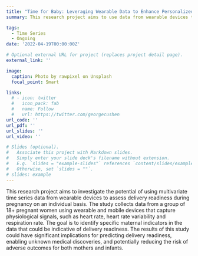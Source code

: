```yaml
---
title: "Time for Baby: Leveraging Wearable Data to Enhance Personalized Pregnancy Outcomes - Delivery Readiness"
summary: This research project aims to use data from wearable devices to assess delivery readiness during pregnancy on an individual basis. The study collects physiological data from pregnant women to identify specific maternal indicators that could predict delivery readiness and potentially reduce the risk of adverse outcomes for both mothers and infants.

tags:
  - Time Series
  - Ongoing
date: '2022-04-19T00:00:00Z'

# Optional external URL for project (replaces project detail page).
external_link: ''

image:
  caption: Photo by rawpixel on Unsplash
  focal_point: Smart

links:
  # - icon: twitter
  #   icon_pack: fab
  #   name: Follow
  #   url: https://twitter.com/georgecushen
url_code: ''
url_pdf: ''
url_slides: ''
url_video: ''

# Slides (optional).
#   Associate this project with Markdown slides.
#   Simply enter your slide deck's filename without extension.
#   E.g. `slides = "example-slides"` references `content/slides/example-slides.md`.
#   Otherwise, set `slides = ""`.
# slides: example
---
```


This research project aims to investigate the potential of using multivariate time series data from wearable devices to assess delivery readiness during pregnancy on an individual basis. The study collects data from a group of 18+ pregnant women using wearable and mobile devices that capture physiological signals, such as heart rate, heart rate variability and respiration rate. The goal is to identify specific maternal indicators in the data that could be indicative of delivery readiness. The results of this study could have significant implications for predicting delivery readiness, enabling unknown medical discoveries, and potentially reducing the risk of adverse outcomes for both mothers and infants.